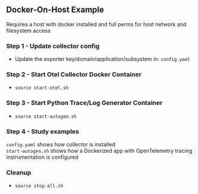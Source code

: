 ## Docker-On-Host Example  

Requires a host with docker installed and full perms for host network and filesystem access  
   
### Step 1 - Update collector config
- Update the exporter key/domain/application/subsystem in: `config.yaml` 
  
### Step 2 - Start Otel Collector Docker Container
- `source start-otel.sh`  
  
### Step 3 - Start Python Trace/Log Generator Container 
- `source start-autogen.sh` 
  
### Step 4 - Study examples  
`config.yaml` shows how collector is installed   
`start-autogen.sh` shows how a Dockerized app with OpenTelemetry tracing instrumentation is configured  

### Cleanup
- `source stop-all.sh`  